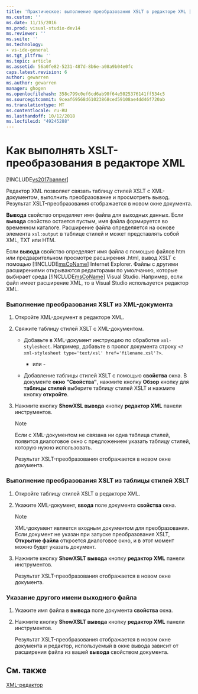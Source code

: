 ```yaml
---
title: 'Практическое: выполнение преобразования XSLT в редакторе XML | Документация Майкрософт'
ms.custom: ''
ms.date: 11/15/2016
ms.prod: visual-studio-dev14
ms.reviewer: ''
ms.suite: ''
ms.technology:
- vs-ide-general
ms.tgt_pltfrm: ''
ms.topic: article
ms.assetid: 56a0fe82-5231-487d-8b6e-a08a9b04e0fc
caps.latest.revision: 6
author: gewarren
ms.author: gewarren
manager: ghogen
ms.openlocfilehash: 358c799c0ef6cd6ab90f64e5025376141ff534c5
ms.sourcegitcommit: 9ceaf69568d61023868ced59108ae4dd46f720ab
ms.translationtype: MT
ms.contentlocale: ru-RU
ms.lasthandoff: 10/12/2018
ms.locfileid: "49245288"
---
```

# <a name="how-to-execute-an-xslt-transformation-from-the-xml-editor"></a>Как выполнять XSLT-преобразования в редакторе XML
[!INCLUDE[vs2017banner](../includes/vs2017banner.md)]

  
Редактор XML позволяет связать таблицу стилей XSLT с XML-документом, выполнить преобразование и просмотреть вывод. Результат XSLT-преобразования отображается в новом окне документа.  
  
 **Вывода** свойство определяет имя файла для выходных данных. Если **вывода** свойство остается пустым, имя файла формируется во временном каталоге. Расширение файла определяется на основе элемента `xsl:output` в таблице стилей и может представлять собой XML, TXT или HTM.  
  
 Если **вывода** свойство определяет имя файла с помощью файлов htm или предварительном просмотре расширения .html, вывод XSLT с помощью [!INCLUDE[msCoName](../includes/msconame-md.md)] Internet Explorer. Файлы с другими расширениями открываются редакторами по умолчанию, которые выбирает среда [!INCLUDE[msCoName](../includes/msconame-md.md)] Visual Studio. Например, если файл имеет расширение XML, то в Visual Studio используется редактор XML.  
  
### <a name="to-execute-an-xslt-transformation-from-an-xml-document"></a>Выполнение преобразования XSLT из XML-документа  
  
1.  Откройте XML-документ в редакторе XML.  
  
2.  Свяжите таблицу стилей XSLT с XML-документом.  
  
    -   Добавьте в XML-документ инструкцию по обработке `xml-stylesheet`. Например, добавьте в пролог документа строку `<?xml-stylesheet type='text/xsl' href='filename.xsl'?>`.  
  
         - или -  
  
    -   Добавление таблицы стилей XSLT с помощью **свойства** окна. В документе **окно "Свойства"**, нажмите кнопку **Обзор** кнопку для **таблицы стилей** выберите таблицу стилей XSLT и нажмите кнопку **откройте**.  
  
3.  Нажмите кнопку **ShowXSL вывода** кнопку **редактор XML** панели инструментов.  
  
    > [!NOTE]
    >  Если с XML-документом не связана ни одна таблица стилей, появится диалоговое окно с предложением указать таблицу стилей, которую нужно использовать.  
    >   
    >  Результат XSLT-преобразования отображается в новом окне документа.  
  
### <a name="to-execute-an-xslt-transformation-from-an-xslt-style-sheet"></a>Выполнение преобразования XSLT из таблицы стилей XSLT  
  
1.  Откройте таблицу стилей XSLT в редакторе XML.  
  
2.  Укажите XML-документ, **ввода** поле документа **свойства** окна.  
  
    > [!NOTE]
    >  XML-документ является входным документом для преобразования. Если документ не указан при запуске преобразования XSLT, **Открытие файла** откроется диалоговое окно, и в этот момент можно будет указать документ.  
  
3.  Нажмите кнопку **ShowXSLT вывода** кнопку **редактор XML** панели инструментов.  
  
     Результат XSLT-преобразования отображается в новом окне документа.  
  
### <a name="to-provide-a-different-output-file-name"></a>Указание другого имени выходного файла  
  
1.  Укажите имя файла в **вывода** поле документа **свойства** окна.  
  
2.  Нажмите кнопку **ShowXSLT вывода** кнопку **редактор XML** панели инструментов.  
  
     Результат XSLT-преобразования отображается в новом окне документа и редактор, используемый в окне вывода зависит от расширения файла из вашей **вывода** свойством документа.  
  
## <a name="see-also"></a>См. также  
 [XML-редактор](../xml-tools/xml-editor.md)



